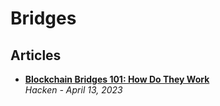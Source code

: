# Bridges

## Articles

- [**Blockchain Bridges 101: How Do They Work**](https://hacken.io/discover/blockchain-bridges/)
  <br/>_Hacken - April 13, 2023_
